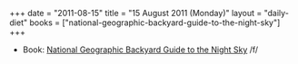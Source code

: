 +++
date = "2011-08-15"
title = "15 August 2011 (Monday)"
layout = "daily-diet"
books = ["national-geographic-backyard-guide-to-the-night-sky"]
+++


* Book: [National Geographic Backyard Guide to the Night Sky](/books/national-geographic-backyard-guide-to-the-night-sky) /f/